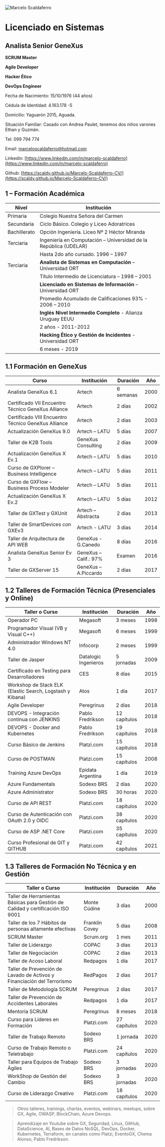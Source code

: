 ![Marcelo Scaldaferro](https://i.ibb.co/8djLRrm/Img-Marcelo-CV.png)

# **Licenciado en Sistemas**

## **Analista Senior GeneXus**

**SCRUM Master**

**Agile Developer**

**Hacker Ético**

**DevOps Engineer**


Fecha de Nacimiento:  15/10/1976 (44 años)

Cédula de Identidad:	 4.163.178 -5

Domicilio: Yaguarón 2015, Aguada.

Situación Familiar: Casado con Andrea Paulet, tenemos dos niños varones Ethan y Guzmán.

Tel: 099 794 774
 
Email: marceloscaldaferro@hotmail.com

Linkedin: [https://www.linkedin.com/in/marcelo-scaldaferro](https://www.linkedin.com/in/marcelo-scaldaferro)

Github: [https://scaldy.github.io/Marcelo-Scaldaferro-CV/](https://scaldy.github.io/Marcelo-Scaldaferro-CV/)


## 1 – Formación Académica

|Nivel          |Institución                                                        |
|---------------|-------------------------------------------------------------------|
|Primaria       |Colegio Nuestra Señora del Carmen                                  |
|Secundaria     |Ciclo Básico. Colegio y Liceo Adoratrices                          |
|Bachillerato   |Opción Ingeniería. Liceo Nº 2 Héctor Miranda                       |
|Terciaria      |Ingeniería en Computación – Universidad de la República (UDELAR)   |
|               |Hasta 2do año cursado. 1996 – 1997                                 |
|Terciaria      |**Analista de Sistemas en Computación** – Universidad ORT          |
|               |Título Intermedio de Licenciatura – 1998 – 2001                    |
|               |**Licenciado en Sistemas de Información** – Universidad ORT        |
|               |Promedio Acumulado de Calificaciones 93% - 2006 – 2010             |
|               |**Inglés Nivel Intermedio Completo** - Alianza Uruguay EEUU        |
|               |2 años - 2011-2012                                                 |
|               |**Hacking Ético y Gestión de Incidentes** - Universidad ORT        |
|               |6 meses - 2019                                                     |


## 1.1 Formación en GeneXus

|Curso|Institución|Duración|Año|
|-|-|-|-|
|Analista GeneXus 6.1|Artech|6 semanas|2000|
|Certificado VII Encuentro Técnico GeneXus Alliance|Artech|2 días|2002|
|Certificado VIII Encuentro Técnico GeneXus Alliance|Artech|2 días|2003|
|Actualización GeneXus 9.0|Artech – LATU|5 días|2007|
|Taller de K2B Tools|GeneXus Consulting|2 días|2009|
|Actualización GeneXus X Ev.1|Artech – LATU|5 días|2010|
|Curso de GXPlorer – Business Intelligence|Artech – LATU|5 días|2011|
|Curso de GXFlow – Business Process Modeler|Artech – LATU|5 días|2011|
|Actualización GeneXus X Ev.2|Artech – LATU|5 días|2012|
|Taller de GXTest y GXUnit|Artech – Abstracta|2 días|2013|
|Taller de SmartDevices con GXEv3|Artech - LATU|3 días|2014|
|Taller de Arquitectura de API WEB|GeneXus - G.Canedo|8 días|2016|
|Analista GeneXus Senior Ev 3|GeneXus – Calif.: 97%|Examen|2016|
|Taller de GXServer 15|GeneXus – A.Piccardo|2 días|2017|


## 1.2 Talleres de Formación Técnica (Presenciales y Online)

|Taller o Curso|Institución|Duración|Año|
|-|-|-|-|
|Operador PC|Megasoft|3 meses|1998|
|Programador Visual (VB y Visual C++)|Megasoft|6 meses|1999|
|Administrador Windows NT 4.0|Infocorp|2 meses|1999|
|Taller de Jasper|Datalogic Ingenieros|5 jornadas|2009|
|Certificado en Testing para Desarrolladores|CES |8 días|2015|
|Workshop de Stack ELK (Elastic Search, Logstash y Kibana)|Atos|1 día|2017|
|Agile Developer|Peregrinus|2 días|2018|
|DEVOPS - Integración continua con JENKINS|Pablo Fredrikson|12 capítulos|2018|
|DEVOPS - Docker and Kubernetes|Pablo Fredrikson|19 capítulos|2018|
|Curso Básico de Jenkins|Platzi.com|15 capítulos|2018|
|Curso de POSTMAN|Platzi.com|15 capítulos|2008|
|Training Azure DevOps|Epidata Argentina| 1 día|2019 |
|Azure Fundamentals|Sodexo BRS|2 días|2020|
|Azure Administrator|Sodexo BRS|30 horas|2020|
|Curso de API REST|Platzi.com|18 capítulos|2020|
|Curso de Autenticación con OAuth 2.0 y OIDC|Platzi.com|38 capítulos|2020|
|Curso de ASP .NET Core|Platzi.com|35 capítulos|2020|
|Curso Profesional de GIT y GITHUB|Platzi.com|42 capítulos|2021|



## 1.3 Talleres de Formación No Técnica y en Gestión


|Taller o Curso|Institución|Duración|Año|
|-|-|-|-|
|Taller de Herramientas Básicas para Gestión de Calidad y certificación ISO 9001|Monte Cúdine|3 días|2000|
|Taller de los 7 Hábitos de personas altamente efectivas|Franklin Covey|5 días|2008|
|SCRUM Master|Scrum.org|1 mes|2011|
|Taller de Liderazgo|COPAC|3 días|2013|
|Taller de Negociación|COPAC|2 días|2013|
|Taller de Acoso Laboral|Redpagos|1 día|2017|
|Taller de Prevención de Lavado de Activos y Financiación del Terrorismo|RedPagos|2 días|2017|
|Taller de Metodología SCRUM|Peregrinus|2 días|2017|
|Taller de Prevención de Accidentes Laborales|Redpagos|1 día|2017|
|Mentoría SCRUM|Peregrinus|8 meses|2018|
|Curso para Líderes en Formación |Platzi.com|27 capítulos|2020|
|Taller de Trabajo Remoto|Sodexo BRS|1 jornada|2020|
|Curso de Trabajo Remoto o Teletrabajo|Platzi.com|24 capítulos|2020|
|Taller para Equipos de Trabajo Àgiles|Sodexo BRS|3 jornadas|2020|
|WorkShop de Gestión del Cambio|Sodexo BRS|3 jornadas|2020|
|Curso de Liderazgo Creativo|Platzi.com|18 capítulos|2020|

> Otros talleres, trainings, charlas, eventos, webinars, meetups, sobre GX, Agile, OWASP, BlockChain, Azure Devops.

> Aprendizaje en Youtube sobre GX, Seguridad, Linux, GitHub, DataScience, AI, Bases de Datos NoSQL, DevOps, Docker, Kubernetes, Terraform, en canales como Platzi, EventoGX, Chema Alonso, Pablo Fredrikson.









